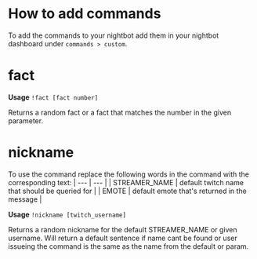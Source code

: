 # How to add commands

To add the commands to your nightbot add them in your nightbot dashboard under `commands > custom`.


# fact

**Usage** 
`!fact [fact number]`

Returns a random fact or a fact that matches the number in the given parameter.


# nickname

To use the command replace the following words in the command with the corresponding text:
| --- | --- |
| STREAMER_NAME | default twitch name that should be queried for |
| EMOTE         | default emote that's returned in the message   |


**Usage**
`!nickname [twitch_username]`

Returns a random nickname for the default STREAMER_NAME or given username. Will return a default sentence if name cant be found or user issueing the command is the same as the name from the default or param.